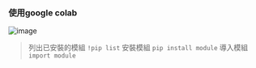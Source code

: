 ### 使用google colab 
![image](https://user-images.githubusercontent.com/90738394/143030594-e8889b2c-d001-4244-a872-1d049cc11e38.png)
> 列出已安裝的模組
``
!pip list
``
> 安裝模組
``
pip install module
``
> 導入模組
``
import module
``
